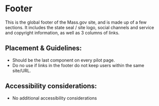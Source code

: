 # Footer

This is the global footer of the Mass.gov site, and is made up of a few sections. It includes the state seal / site logo, social channels and service and copyright information, as well as 3 columns of links.

## **Placement & Guidelines:**

* Should be the last component on every pilot page.
* Do no use if links in the footer do not keep users within the same site/URL.

## **Accessibility considerations:**

* No additional accessibility considerations



